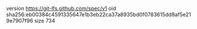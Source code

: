 version https://git-lfs.github.com/spec/v1
oid sha256:eb00384c4591335647e1b3eb22ca37a8935bd0f0783615dd8af5e219e7907f96
size 734
